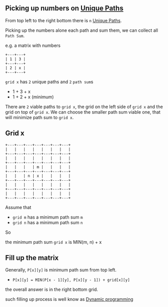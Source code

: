 ## Picking up numbers on [Unique Paths](../unique-paths)

From top left to the right bottom there is `n` [Unique Paths](../unique-paths).

Picking up the numbers alone each path and sum them, we can collect all `Path Sum`.


e.g. a matrix with numbers


```
+---+---+
| 1 | 3 |
+---+---+
| 2 | x |
+---+---+
```


`grid x` has `2` unique paths and `2` `path sum`s
  
  * 1 + 3 + x
  * 1 + 2 + x (minimum)

There are `2` viable paths to `grid x`, the grid on the left side of `grid x` and the grid on top of `grid x`.
We can choose the smaller path sum viable one, that will minimize path sum to `grid x`.


## Grid x

```
+---+---+---+---+---+---+---+
|   |   |   |   |   |   |   |
+---+---+---+---+---+---+---+
|   |   |   |   |   |   |   |
+---+---+---+---+---+---+---+
|   |   |   | m |   |   |   |
+---+---+---+---+---+---+---+
|   |   | n | x |   |   |   |
+---+---+---+---+---+---+---+
|   |   |   |   |   |   |   |
+---+---+---+---+---+---+---+
|   |   |   |   |   |   |   |
+---+---+---+---+---+---+---+
```

Assume that

 * `grid m` has a minimum path sum `m`
 * `grid n` has a minimum path sum `n`

So

the minimum path sum `grid x` is MIN(m, n) + x

## Fill up the matrix


Generally, `P[x][y]` is minimum path sum from top left.

 * `P[x][y] = MIN(P[x - 1][y], P[x][y - 1]) + grid[x][y]`

the overall answer is in the right bottom grid.

such filling up process is well know as [Dynamic programming](http://en.wikipedia.org/wiki/Dynamic_programming)
